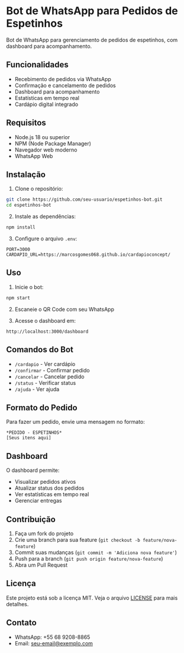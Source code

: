 # Bot de WhatsApp para Pedidos de Espetinhos

Bot de WhatsApp para gerenciamento de pedidos de espetinhos, com dashboard para acompanhamento.

## Funcionalidades

- Recebimento de pedidos via WhatsApp
- Confirmação e cancelamento de pedidos
- Dashboard para acompanhamento
- Estatísticas em tempo real
- Cardápio digital integrado

## Requisitos

- Node.js 18 ou superior
- NPM (Node Package Manager)
- Navegador web moderno
- WhatsApp Web

## Instalação

1. Clone o repositório:
```bash
git clone https://github.com/seu-usuario/espetinhos-bot.git
cd espetinhos-bot
```

2. Instale as dependências:
```bash
npm install
```

3. Configure o arquivo `.env`:
```env
PORT=3000
CARDAPIO_URL=https://marcosgomes068.github.io/cardapioconcept/
```

## Uso

1. Inicie o bot:
```bash
npm start
```

2. Escaneie o QR Code com seu WhatsApp

3. Acesse o dashboard em:
```
http://localhost:3000/dashboard
```

## Comandos do Bot

- `/cardapio` - Ver cardápio
- `/confirmar` - Confirmar pedido
- `/cancelar` - Cancelar pedido
- `/status` - Verificar status
- `/ajuda` - Ver ajuda

## Formato do Pedido

Para fazer um pedido, envie uma mensagem no formato:
```
*PEDIDO - ESPETINHOS*
[Seus itens aqui]
```

## Dashboard

O dashboard permite:
- Visualizar pedidos ativos
- Atualizar status dos pedidos
- Ver estatísticas em tempo real
- Gerenciar entregas

## Contribuição

1. Faça um fork do projeto
2. Crie uma branch para sua feature (`git checkout -b feature/nova-feature`)
3. Commit suas mudanças (`git commit -m 'Adiciona nova feature'`)
4. Push para a branch (`git push origin feature/nova-feature`)
5. Abra um Pull Request

## Licença

Este projeto está sob a licença MIT. Veja o arquivo [LICENSE](LICENSE) para mais detalhes.

## Contato

- WhatsApp: +55 68 9208-8865
- Email: seu-email@exemplo.com 